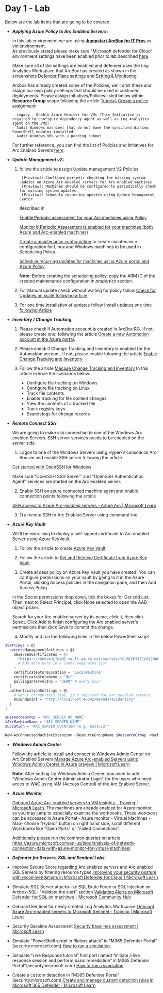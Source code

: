 # Day 1 - Lab

Below are the lab items that are going to be covered.

- ***Applying Azure Policy to Arc Enabled Servers:***

     In this lab environment we are using [**Jumpstart ArcBox for IT Pros**](https://azurearcjumpstart.io/azure_jumpstart_arcbox/itpro) as vm environment.  
     As previously stated please make sure "Microsoft defender for Cloud" environment settings have been enabled prior to lab described [here](https://learn.microsoft.com/en-us/azure/defender-for-cloud/enable-enhanced-security). 

    Make sure all of the settings are enabled and defender uses the Log Analytics Workspace that ArcBox has created as shown in the screenshots
    [Defender Plans settings](/Day1/pics/defender1.jpg) and [Setting & Monitoring](/Day1/pics/defender2.jpg).

    Arcbox has already created some of the Policies, we'll omit these and assign our own policy settings that should be used in customer deployments.
    Please assign Initiatives/Policies listed below within **Resource Group** scope following the article [Tutorial: Create a policy assignment](https://learn.microsoft.com/en-us/azure/azure-arc/servers/learn/tutorial-assign-policy-portal#create-a-policy-assignment):

        Legacy - Enable Azure Monitor for VMs (This Initiative is required to configure dependency agent as well as Log Analytics agent on the VMs)
        Audit Windows machines that do not have the specified Windows PowerShell modules installed
        Audit Windows VMs with a pending reboot

    For further reference, you can find the list of Policies and Initiatives for Arc Enabled Servers [here](https://learn.microsoft.com/en-us/azure/azure-arc/servers/policy-reference).

- ***Update Management v2:***

    1. follow the article to assign Update management V2 Policies 

            [Preview]: Configure periodic checking for missing system updates on Azure Arc-enabled servers for Arc-enabled machines
            [Preview]: Machines should be configured to periodically check for missing system updates.
            [Preview]: Schedule recurring updates using Update Management Center

        described in

        [Enable Periodic assessment for your Arc machines using Policy](https://learn.microsoft.com/en-us/azure/update-center/periodic-assessment-at-scale#enable-periodic-assessment-for-your-arc-machines-using-policy)

        [Monitor if Periodic Assessment is enabled for your machines (both Azure and Arc-enabled machines)](https://learn.microsoft.com/en-us/azure/update-center/periodic-assessment-at-scale#monitor-if-periodic-assessment-is-enabled-for-your-machines-both-azure-and-arc-enabled-machines)

        [Create a maintenance configuration](https://learn.microsoft.com/en-us/azure/virtual-machines/maintenance-configurations-portal#create-a-maintenance-configuration) to create maintenance configuration for Linux and Windows machines to be used in Scheduling Policy.

        [Schedule recurring updates for machines using Azure portal and Azure Policy](https://learn.microsoft.com/en-us/azure/update-center/scheduled-patching?tabs=schedule-updates-single-overview%2Cschedule-updates-scale-overview#dynamic-scoping-using-policy)

        **Note:**   Before creating the scheduling policy, copy the ARM ID of the created maintenance configuration in *properties* section.
    
    2. For Manual update check without waiting for policy follow [Check for Updates on scale following article](https://learn.microsoft.com/en-us/azure/update-center/view-updates?tabs=singlevm-overview%2Cat-scale-overview#check-updates-at-scale)    
    3. For one time installation of updates follow [Install updates one time following Article](https://learn.microsoft.com/en-us/azure/update-center/deploy-updates?tabs=install-single-overview%2Cinstall-scale-overview#install-updates-at-scale)
 

- ***Inventory / Change Tracking***


    1. Please check if Automation account is created in ArcBox RG. If not, please create one. 
    following the article [Create a new Automation account in the Azure portal](https://learn.microsoft.com/en-us/azure/automation/automation-create-standalone-account?tabs=azureportal#create-a-new-automation-account-in-the-azure-portal).

    2. Please check if Change Tracking and Inventory is enabled for the Automation account. If not, please enable folowing the article [Enable Change Tracking and Inventory](https://learn.microsoft.com/en-us/azure/automation/change-tracking/enable-from-automation-account#enable-machines-in-the-workspace)
    
    3. Follow the article [Manage Change Tracking and Inventory](https://learn.microsoft.com/en-us/azure/automation/change-tracking/manage-change-tracking)
    In this article exercie the scenarios below:
        * Configure file tracking on Windows
        * Configure file tracking on Linux
        * Track file contents
        * Enable tracking for file content changes
        * View the contents of a tracked file
        * Track registry keys
        * Search logs for change records

- ***Remote  Connect SSH***

    We are going to make ssh connection to one of the Windows Arc enabled Servers. SSH server services needs to be enabled on the server side. 

    1. Logon to one of the Windows Servers using Hyper-V console on Arc Box vm and enable SSH server following the article

    [Get started with OpenSSH for Windows](https://learn.microsoft.com/en-us/windows-server/administration/openssh/openssh_install_firstuse?tabs=powershell)

    Make sure "OpenSSH SSH Server" and "OpenSSH Authentication Agent" services are started on the Arc enabled server.

    2. Enable SSH on azure connected machine agent and enable connection points following the article
 
    [SSH access to Azure Arc-enabled servers - Azure Arc | Microsoft Learn](https://learn.microsoft.com/en-us/azure/azure-arc/servers/ssh-arc-overview?tabs=azure-cli)

    3. Try remote SSH to Arc Enabled Server using command line  
    

- ***Azure Key Vault***

    We'll be exercising to deploy a self-signed certificate to Arc enabled Server using Azure KeyVault.

    1. Follow the article to create [Azure Key Vault](https://learn.microsoft.com/en-us/azure/key-vault/general/quick-create-portal#create-a-vault) 

    2. Follow the article to [Set and Retrieve Certificate from Azure Key Vault](https://learn.microsoft.com/en-us/azure/key-vault/certificates/quick-create-portal)
    
    3. Create access policy on Azure Key Vault you have created. You can configure permissions on your vault by going to it in the Azure Portal, clicking Access policies in the navigation pane, and then Add Access Policy.

     In the Secret permissions drop down, tick the boxes for Get and List. Then, next to Select Principal, click None selected to open the AAD object picker. 

    Search for your Arc enabled server by its name, click it, then click Select. Click Add to finish configuring the Arc enabled server's permissions then click Save to commit the change.
    
    4. Modify and run the following lines in the below PowerShell script

```Powershell
$Settings = @{
  secretsManagementSettings = @{
    observedCertificates = @(
      "https://YOURVAULTNAME.vault.azure.net/secrets/YOURCERTIFICATENAME"
      # Add more here in a comma separated list
    )
    certificateStoreLocation = "LocalMachine"
    certificateStoreName = "My"
    pollingIntervalInS = "3600" # every hour
  }
  authenticationSettings = @{
    # Don't change this line, it's required for Arc enabled servers
    msiEndpoint = "http://localhost:40342/metadata/identity"
  }
}

$ResourceGroup = "ARC_SERVER_RG_NAME"
$ArcMachineName = "ARC_SERVER_NAME"
$Location = "ARC_SERVER_LOCATION (e.g. eastus2)"

New-AzConnectedMachineExtension -ResourceGroupName $ResourceGroup -MachineName $ArcMachineName -Name "KeyVaultForWindows" -Location $Location -Publisher "Microsoft.Azure.KeyVault" -ExtensionType "KeyVaultForWindows" -Setting (ConvertTo-Json $Settings)
```

 

- ***Windows Admin Center*** 

    Follow the article to install and connect to Windows Admin Center on Arc Enabled Servers 
    [Manage Azure Arc-enabled Servers using Windows Admin Center in Azure preview | Microsoft Learn](https://learn.microsoft.com/en-us/windows-server/manage/windows-admin-center/azure/manage-arc-hybrid-machines)

    **Note:** After setting Up Windows Admin Center, you need to add "Windows Admin Center Administrator Login" for the users who need acces to WAC using IAM (Access Control) of the Arc Enabled Server.
- ***Azure Monitor*** 

    [Onboard Azure Arc-enabled servers to VM insights - Training | Microsoft Learn](https://learn.microsoft.com/en-us/training/modules/monitor-azure-arc-enabled-servers/3-onboard-azure-arc-enabled-servers-to-vm-insights). The machines are already enabled for Azure monitor, so you may jump to especially examine the workbooks. These workboos can be accessed in Azure Portal - Azure monitor - Virtual Machines - Map- choose "Hybrid" button on right hand side, scroll different Workbooks like "Open Ports" or "Failed Connections".

    Additionally please run the common queries on article https://azure.microsoft.com/en-us/blog/analysis-of-network-connection-data-with-azure-monitor-for-virtual-machines/

- ***Defender for Servers, SQL and Sentinel Labs***
-   Improve Secure Score regarding Arc enabled servers and Arc enabled SQL Servers by filtering resource types [Improving your security posture with recommendations in Microsoft Defender for Cloud | Microsoft Learn](https://learn.microsoft.com/en-us/azure/defender-for-cloud/review-security-recommendations)
-   Simulate SQL Server attacks like  SQL Brute Force or SQL Injection on Arcbox-SQL- "Validate the alert" section [Validating Alerts on Microsoft Defender for SQL on machines - Microsoft Community Hub](https://techcommunity.microsoft.com/t5/microsoft-defender-for-cloud/validating-alerts-on-microsoft-defender-for-sql-on-machines/ba-p/3070714)
-   Onboard Sentinel for newly created Log Analytics Workspace [Onboard Azure Arc-enabled servers to Microsoft Sentinel - Training | Microsoft Learn](https://learn.microsoft.com/en-us/training/modules/secure-azure-arc-enabled-servers/6-onboard-azure-arc-enabled-servers-to-microsoft-sentinel)
-   Security Baseline Assessment [Security baselines assessment | Microsoft Learn](https://learn.microsoft.com/en-us/microsoft-365/security/defender-vulnerability-management/tvm-security-baselines?view=o365-worldwide)
-   Simulate “PowerShell script in fileless attack” in "M365 Defender Portal"(security.microsoft.com) [How to run a simulation](https://learn.microsoft.com/en-us/microsoft-365/security/defender-endpoint/attack-simulations?view=o365-worldwide#run-a-simulation)
-   Simulate “Live Response tutorial” first part named “Initiate a live response session and perform basic remediation” in M365 Defender Portal"(security.microsoft.com) [How to run a simulation](https://learn.microsoft.com/en-us/microsoft-365/security/defender-endpoint/attack-simulations?view=o365-worldwide#run-a-simulation)
-   Create a custom detection in "M365 Defender Portal"(security.microsoft.com) [Create and manage custom detection rules in Microsoft 365 Defender | Microsoft Learn](https://learn.microsoft.com/en-us/microsoft-365/security/defender/custom-detection-rules?view=o365-worldwide)

